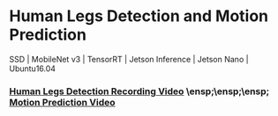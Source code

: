 # Human Legs Detection and Motion Prediction
SSD | MobileNet v3 | TensorRT | Jetson Inference | Jetson Nano | Ubuntu16.04
### [Human Legs Detection Recording Video](https://youtu.be/nQMNMp9_W1M) \ensp;\ensp;\ensp; [Motion Prediction Video](https://youtu.be/W9yl7TvVkCo)
